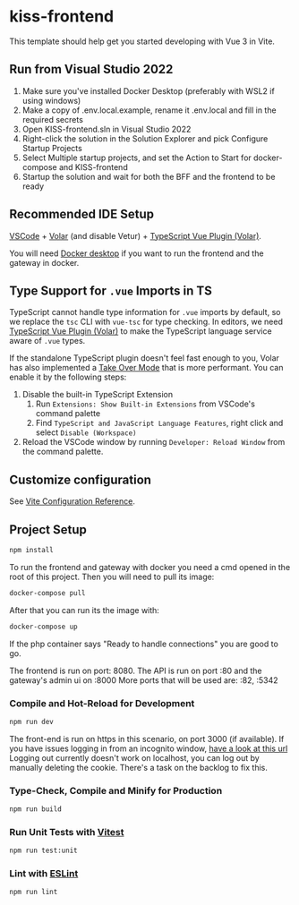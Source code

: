 # kiss-frontend

This template should help get you started developing with Vue 3 in Vite.

## Run from Visual Studio 2022
1. Make sure you've installed Docker Desktop (preferably with WSL2 if using windows)
2. Make a copy of .env.local.example, rename it .env.local and fill in the required secrets
3. Open KISS-frontend.sln in Visual Studio 2022
4. Right-click the solution in the Solution Explorer and pick Configure Startup Projects
5. Select Multiple startup projects, and set the Action to Start for docker-compose and KISS-frontend
6. Startup the solution and wait for both the BFF and the frontend to be ready

## Recommended IDE Setup

[VSCode](https://code.visualstudio.com/) + [Volar](https://marketplace.visualstudio.com/items?itemName=johnsoncodehk.volar) (and disable Vetur) + [TypeScript Vue Plugin (Volar)](https://marketplace.visualstudio.com/items?itemName=johnsoncodehk.vscode-typescript-vue-plugin).

You will need [Docker desktop](https://www.docker.com/get-started/) if you want to run the frontend and the gateway in docker.

## Type Support for `.vue` Imports in TS

TypeScript cannot handle type information for `.vue` imports by default, so we replace the `tsc` CLI with `vue-tsc` for type checking. In editors, we need [TypeScript Vue Plugin (Volar)](https://marketplace.visualstudio.com/items?itemName=johnsoncodehk.vscode-typescript-vue-plugin) to make the TypeScript language service aware of `.vue` types.

If the standalone TypeScript plugin doesn't feel fast enough to you, Volar has also implemented a [Take Over Mode](https://github.com/johnsoncodehk/volar/discussions/471#discussioncomment-1361669) that is more performant. You can enable it by the following steps:

1. Disable the built-in TypeScript Extension
    1) Run `Extensions: Show Built-in Extensions` from VSCode's command palette
    2) Find `TypeScript and JavaScript Language Features`, right click and select `Disable (Workspace)`
2. Reload the VSCode window by running `Developer: Reload Window` from the command palette.

## Customize configuration

See [Vite Configuration Reference](https://vitejs.dev/config/).

## Project Setup

```sh
npm install
```

To run the frontend and gateway with docker you need a cmd opened in the root of this project.
Then you will need to pull its image:
```sh
docker-compose pull
```
After that you can run its the image with: 
```sh
docker-compose up
```
If the php container says "Ready to handle connections" you are good to go.

The frontend is run on port: 8080.
The API is run on port :80 and the gateway's admin ui on :8000
More ports that will be used are: :82, :5342

### Compile and Hot-Reload for Development

```sh
npm run dev
```
The front-end is run on https in this scenario, on port 3000 (if available).
If you have issues logging in from an incognito window, [have a look at this url](https://stackoverflow.com/a/63587751)
Logging out currently doesn't work on localhost, you can log out by manually deleting the cookie. There's a task on the backlog to fix this.

### Type-Check, Compile and Minify for Production

```sh
npm run build
```

### Run Unit Tests with [Vitest](https://vitest.dev/)

```sh
npm run test:unit
```

### Lint with [ESLint](https://eslint.org/)

```sh
npm run lint
```
